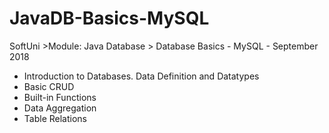 # JavaDB-Basics-MySQL
SoftUni >Module: Java Database > Database Basics - MySQL - September 2018

* Introduction to Databases. Data Definition and Datatypes
* Basic CRUD
* Built-in Functions
* Data Aggregation
* Table Relations
